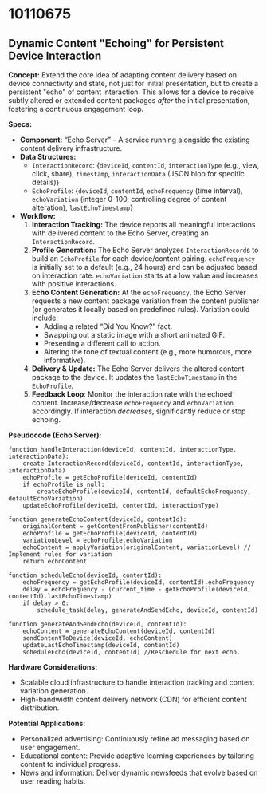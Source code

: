 # 10110675

## Dynamic Content "Echoing" for Persistent Device Interaction

**Concept:** Extend the core idea of adapting content delivery based on device connectivity and state, not just for initial presentation, but to create a persistent "echo" of content interaction. This allows for a device to receive subtly altered or extended content packages *after* the initial presentation, fostering a continuous engagement loop.

**Specs:**

*   **Component:** “Echo Server” – A service running alongside the existing content delivery infrastructure.
*   **Data Structures:**
    *   `InteractionRecord`:  {`deviceId`, `contentId`, `interactionType` (e.g., view, click, share), `timestamp`, `interactionData` (JSON blob for specific details)}
    *   `EchoProfile`: {`deviceId`, `contentId`, `echoFrequency` (time interval), `echoVariation` (integer 0-100, controlling degree of content alteration), `lastEchoTimestamp`}
*   **Workflow:**
    1.  **Interaction Tracking:** The device reports all meaningful interactions with delivered content to the Echo Server, creating an `InteractionRecord`.
    2.  **Profile Generation:** The Echo Server analyzes `InteractionRecord`s to build an `EchoProfile` for each device/content pairing.  `echoFrequency` is initially set to a default (e.g., 24 hours) and can be adjusted based on interaction rate. `echoVariation` starts at a low value and increases with positive interactions.
    3.  **Echo Content Generation:** At the `echoFrequency`, the Echo Server requests a new content package variation from the content publisher (or generates it locally based on predefined rules). Variation could include:
        *   Adding a related “Did You Know?” fact.
        *   Swapping out a static image with a short animated GIF.
        *   Presenting a different call to action.
        *   Altering the tone of textual content (e.g., more humorous, more informative).
    4.  **Delivery & Update:** The Echo Server delivers the altered content package to the device. It updates the `lastEchoTimestamp` in the `EchoProfile`.
    5. **Feedback Loop**: Monitor the interaction rate with the echoed content. Increase/decrease `echoFrequency` and `echoVariation` accordingly. If interaction *decreases*, significantly reduce or stop echoing.

**Pseudocode (Echo Server):**

```
function handleInteraction(deviceId, contentId, interactionType, interactionData):
    create InteractionRecord(deviceId, contentId, interactionType, interactionData)
    echoProfile = getEchoProfile(deviceId, contentId)
    if echoProfile is null:
        createEchoProfile(deviceId, contentId, defaultEchoFrequency, defaultEchoVariation)
    updateEchoProfile(deviceId, contentId, interactionType)

function generateEchoContent(deviceId, contentId):
    originalContent = getContentFromPublisher(contentId)
    echoProfile = getEchoProfile(deviceId, contentId)
    variationLevel = echoProfile.echoVariation
    echoContent = applyVariation(originalContent, variationLevel) // Implement rules for variation
    return echoContent

function scheduleEcho(deviceId, contentId):
    echoFrequency = getEchoProfile(deviceId, contentId).echoFrequency
    delay = echoFrequency - (current_time - getEchoProfile(deviceId, contentId).lastEchoTimestamp)
    if delay > 0:
        schedule_task(delay, generateAndSendEcho, deviceId, contentId)

function generateAndSendEcho(deviceId, contentId):
    echoContent = generateEchoContent(deviceId, contentId)
    sendContentToDevice(deviceId, echoContent)
    updateLastEchoTimestamp(deviceId, contentId)
    scheduleEcho(deviceId, contentId) //Reschedule for next echo.
```

**Hardware Considerations:**

*   Scalable cloud infrastructure to handle interaction tracking and content variation generation.
*   High-bandwidth content delivery network (CDN) for efficient content distribution.

**Potential Applications:**

*   Personalized advertising: Continuously refine ad messaging based on user engagement.
*   Educational content: Provide adaptive learning experiences by tailoring content to individual progress.
*   News and information: Deliver dynamic newsfeeds that evolve based on user reading habits.